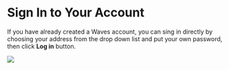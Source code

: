 # **Sign In to Your Account**

If you have already created a Waves account, you can sing in directly by choosing your address from the drop down list and put your own password, then click **Log in** button.

![](/_assets/login_page.png)
